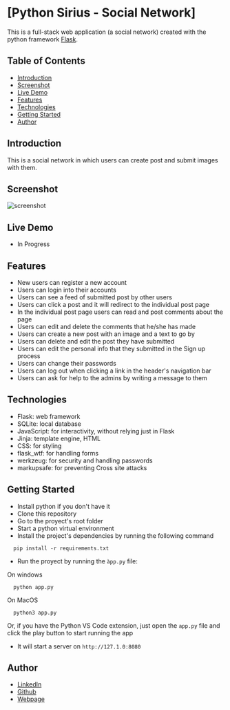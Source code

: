 # [Python Sirius - Social Network]

This is a full-stack web application (a social network) created with the python framework [Flask](https://flask.palletsprojects.com/en/3.0.x/).

## Table of Contents

- [Introduction](#introduction)
- [Screenshot](#screenshot)
- [Live Demo](#live-demo)
- [Features](#features)
- [Technologies](#technologies)
- [Getting Started](#getting-started)
- [Author](#author)

## Introduction

This is a social network in which users can create post and submit images with them.

## Screenshot

![screenshot](https://github.com/Robertron624/python-sirius/assets/72587880/f9fe7b66-c121-427b-b44e-b0d4b230876f)

## Live Demo

- In Progress

## Features

- New users can register a new account
- Users can login into their accounts
- Users can see a feed of submitted post by other users
- Users can click a post and it will redirect to the individual post page
- In the individual post page users can read and post comments about the page
- Users can edit and delete the comments that he/she has made
- Users can create a new post with an image and a text to go by
- Users can delete and edit the post they have submitted
- Users can edit the personal info that they submitted in the Sign up process
- Users can change their passwords
- Users can log out when clicking a link in the header's navigation bar
- Users can ask for help to the admins by writing a message to them

## Technologies

- Flask: web framework
- SQLite: local database
- JavaScript: for interactivity, without relying just in Flask
- Jinja: template engine, HTML
- CSS: for styling
- flask_wtf: for handling forms
- werkzeug: for security and handling passwords
- markupsafe: for preventing Cross site attacks

## Getting Started

- Install python if you don't have it
- Clone this repository
- Go to the proyect's root folder
- Start a python virtual environment
- Install the project's dependencies by running the following command

```
  pip install -r requirements.txt
```

- Run the proyect by running the `àpp.py` file:

On windows
  ```
    python app.py
  ```

On MacOS
  ```
    python3 app.py
  ```

Or, if you have the Python VS Code extension, just open the `app.py` file and click the play button to start running the app

- It will start a server on `http://127.1.0:8080`

## Author

- [LinkedIn](www.linkedin.com/in/roberto-ramirez-aguilar)
- [Github](https://github.com/Robertron624)
- [Webpage](https://robert-ramirez.co/)
